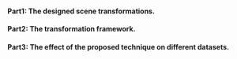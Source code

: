 
#### Part1: The designed scene transformations.
#### Part2: The transformation framework.
#### Part3: The effect of the proposed technique on different datasets.
